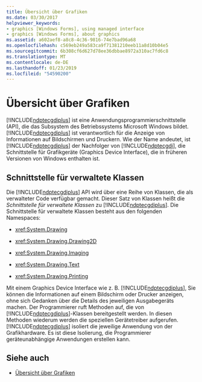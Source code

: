 ```yaml
---
title: Übersicht über Grafiken
ms.date: 03/30/2017
helpviewer_keywords:
- graphics [Windows Forms], using managed interface
- graphics [Windows Forms], about graphics
ms.assetid: a602aef8-a8c8-4c36-9816-74e7bad96a68
ms.openlocfilehash: c569eb249a583ca9f71381210eeb11a8d10b04e5
ms.sourcegitcommit: 6b308cf6d627d78ee36dbbae8972a310ac7fd6c8
ms.translationtype: MT
ms.contentlocale: de-DE
ms.lasthandoff: 01/23/2019
ms.locfileid: "54590200"
---
```

# <a name="overview-of-graphics"></a>Übersicht über Grafiken
[!INCLUDE[ndptecgdiplus](../../../../includes/ndptecgdiplus-md.md)] ist eine Anwendungsprogrammierschnittstelle (API), die das Subsystem des Betriebssystems Microsoft Windows bildet. [!INCLUDE[ndptecgdiplus](../../../../includes/ndptecgdiplus-md.md)] ist verantwortlich für die Anzeige von Informationen auf Bildschirmen und Druckern. Wie der Name andeutet, ist [!INCLUDE[ndptecgdiplus](../../../../includes/ndptecgdiplus-md.md)] der Nachfolger von [!INCLUDE[ndptecgdi](../../../../includes/ndptecgdi-md.md)], die Schnittstelle für Grafikgeräte (Graphics Device Interface), die in früheren Versionen von Windows enthalten ist.  
  
## <a name="managed-class-interface"></a>Schnittstelle für verwaltete Klassen  
 Die [!INCLUDE[ndptecgdiplus](../../../../includes/ndptecgdiplus-md.md)] API wird über eine Reihe von Klassen, die als verwalteter Code verfügbar gemacht. Dieser Satz von Klassen heißt die *Schnittstelle für verwaltete Klassen* zu [!INCLUDE[ndptecgdiplus](../../../../includes/ndptecgdiplus-md.md)]. Die Schnittstelle für verwaltete Klassen besteht aus den folgenden Namespaces:  
  
-   <xref:System.Drawing>  
  
-   <xref:System.Drawing.Drawing2D>  
  
-   <xref:System.Drawing.Imaging>  
  
-   <xref:System.Drawing.Text>  
  
-   <xref:System.Drawing.Printing>  
  
 Mit einem Graphics Device Interface wie z. B. [!INCLUDE[ndptecgdiplus](../../../../includes/ndptecgdiplus-md.md)], Sie können die Informationen auf einem Bildschirm oder Drucker anzeigen, ohne sich Gedanken über die Details des jeweiligen Ausgabegeräts machen. Der Programmierer ruft Methoden auf, die von [!INCLUDE[ndptecgdiplus](../../../../includes/ndptecgdiplus-md.md)]-Klassen bereitgestellt werden. In diesen Methoden wiederum werden die speziellen Gerätetreiber aufgerufen. [!INCLUDE[ndptecgdiplus](../../../../includes/ndptecgdiplus-md.md)] isoliert die jeweilige Anwendung von der Grafikhardware. Es ist diese Isolierung, die Programmierer geräteunabhängige Anwendungen erstellen kann.  
  
## <a name="see-also"></a>Siehe auch
- [Übersicht über Grafiken](../../../../docs/framework/winforms/advanced/graphics-overview-windows-forms.md)
